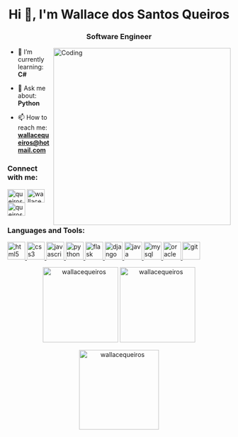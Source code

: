 <h1 align="center">Hi 👋, I'm Wallace dos Santos Queiros</h1>
<h3 align="center">Software Engineer</h3>
<img align="right" alt="Coding" width="400" src="https://cdn.dribbble.com/users/1162077/screenshots/5403918/media/a85c0dcdcc774c6f340b07518363d6fb.gif">

- 🌱 I’m currently learning: **C#**

- 💬 Ask me about: **Python**

- 📫 How to reach me: **wallacequeiros@hotmail.com**

<h3 align="left">Connect with me:</h3>
<p align="left">
<a href="https://twitter.com/queiros_wall" target="blank"><img align="center" src="https://raw.githubusercontent.com/rahuldkjain/github-profile-readme-generator/master/src/images/icons/Social/twitter.svg" alt="queiros_wall" height="30" width="40" /></a>
<a href="https://linkedin.com/in/wallace-queiros-a5b2aa161/" target="blank"><img align="center" src="https://raw.githubusercontent.com/rahuldkjain/github-profile-readme-generator/master/src/images/icons/Social/linked-in-alt.svg" alt="wallace-queiros-a5b2aa161/" height="30" width="40" /></a>
<a href="https://instagram.com/queiros_wall" target="blank"><img align="center" src="https://raw.githubusercontent.com/rahuldkjain/github-profile-readme-generator/master/src/images/icons/Social/instagram.svg" alt="queiros_wall" height="30" width="40" /></a>
</p>

<h3 align="left">Languages and Tools:</h3>
<p align="left"> 
  <a href="https://www.w3.org/html/" target="_blank" rel="noreferrer"> 
    <img src="https://cdn.jsdelivr.net/gh/devicons/devicon/icons/html5/html5-original.svg" alt="html5" width="40" height="40"/> 
  </a> 
  <a href="https://www.w3schools.com/css/" target="_blank" rel="noreferrer"> 
    <img src="https://cdn.jsdelivr.net/gh/devicons/devicon/icons/css3/css3-original.svg" alt="css3" width="40" height="40"/> 
  </a> 
  <a href="https://developer.mozilla.org/en-US/docs/Web/JavaScript" target="_blank" rel="noreferrer"> 
    <img src="https://cdn.jsdelivr.net/gh/devicons/devicon/icons/javascript/javascript-original.svg" alt="javascript" width="40" height="40"/> 
  </a>
  <a href="https://www.python.org" target="_blank" rel="noreferrer"> 
    <img src="https://cdn.jsdelivr.net/gh/devicons/devicon/icons/python/python-original.svg" alt="python" width="40" height="40"/> 
  </a>
  <a href="https://flask.palletsprojects.com/" target="_blank" rel="noreferrer"> 
    <img src="https://cdn.jsdelivr.net/gh/devicons/devicon/icons/flask/flask-original.svg" alt="flask" width="40" height="40"/> 
  </a> 
  <a href="https://www.djangoproject.com/" target="_blank" rel="noreferrer"> 
    <img src="https://cdn.jsdelivr.net/gh/devicons/devicon/icons/django/django-plain.svg" alt="django" width="40" height="40"/> 
  </a>
  <a href="https://www.java.com" target="_blank" rel="noreferrer"> 
    <img src="https://cdn.jsdelivr.net/gh/devicons/devicon/icons/java/java-original.svg" alt="java" width="40" height="40"/> 
  </a>
  <a href="https://www.mysql.com/" target="_blank" rel="noreferrer"> 
    <img src="https://cdn.jsdelivr.net/gh/devicons/devicon/icons/mysql/mysql-original.svg" alt="mysql" width="40" height="40"/> 
  </a>
  <a href="https://www.oracle.com/" target="_blank" rel="noreferrer"> 
    <img src="https://cdn.jsdelivr.net/gh/devicons/devicon/icons/oracle/oracle-original.svg" alt="oracle" width="40" height="40"/> 
  </a>
  <a href="https://git-scm.com/" target="_blank" rel="noreferrer"> 
    <img src="https://cdn.jsdelivr.net/gh/devicons/devicon/icons/git/git-original.svg" alt="git" width="40" height="40"/> 
  </a>
</p>

<p align="center">
  <img height="170em" src="https://github-readme-stats.vercel.app/api?username=wallacequeiros&show_icons=true&theme=vue-dark&bg_color=0d1117&title_color=1abc9c&text_color=c9d1d9&icon_color=1abc9c" alt="wallacequeiros" />
  <img height="170em" src="https://github-readme-streak-stats.herokuapp.com/?user=wallacequeiros&theme=vue-dark&background=0d1117&stroke=1abc9c&ring=1abc9c&fire=1abc9c&currStreakLabel=1abc9c" alt="wallacequeiros" />
</p>
<p align="center">
  <img height="180em" src="https://github-readme-stats.vercel.app/api/top-langs?username=wallacequeiros&show_icons=true&theme=vue-dark&bg_color=0d1117&title_color=1abc9c&text_color=c9d1d9&layout=compact&cache_bust=1718027065" alt="wallacequeiros" />
</p>
